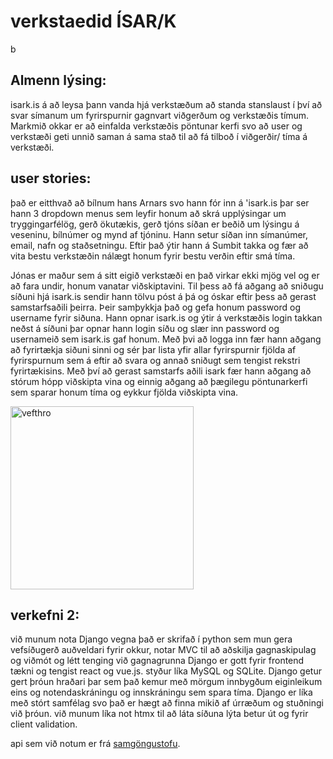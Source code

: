 # verkstaedid ÍSAR/K  

b

## Almenn lýsing:
isark.is á að leysa þann vanda hjá verkstæðum að standa stanslaust í því að svar símanum um fyrirspurnir gagnvart viðgerðum og verkstæðis tímum.
Markmið okkar er að einfalda verkstæðis pöntunar kerfi svo að user og verkstæði geti unnið saman á sama stað til að fá tilboð í viðgerðir/ tíma á verkstæði.




## user stories:

það er eitthvað að bílnum hans Arnars svo hann fór inn á 'isark.is þar ser hann 3 dropdown menus sem leyfir honum að skrá upplýsingar um tryggingarfélög, gerð ökutækis, gerð tjóns síðan er beðið um lýsingu á veseninu, bílnúmer og mynd af tjóninu. Hann setur síðan inn símanúmer, email, nafn og staðsetningu. Eftir það ýtir hann á Sumbit takka og fær að vita bestu verkstæðin nálægt honum fyrir bestu verðin eftir smá tíma.

Jónas er maður sem á sitt eigið verkstæði en það virkar ekki mjög vel og er að fara undir, honum vanatar viðskiptavini. Til þess að fá aðgang að sniðugu síðuni hjá isark.is sendir hann tölvu póst á þá og óskar eftir þess að gerast samstarfsaðili þeirra. Þeir samþykkja það og gefa honum password og username fyrir siðuna. Hann opnar isark.is og ýtir á verkstæðis login takkan neðst á síðuni þar opnar hann login síðu og slær inn password og usernameið sem isark.is gaf honum. Með þvi að logga inn fær hann aðgang að fyrirtækja siðuni sinni og sér þar lista yfir allar fyrirspurnir fjölda af fyrirspurnum sem á eftir að svara og annað sniðugt sem tengist rekstri fyrirtækisins. Með því að gerast samstarfs aðili isark fær hann aðgang að stórum hópp viðskipta vina og einnig aðgang að þægilegu pöntunarkerfi sem sparar honum tíma og eykkur fjölda viðskipta vina.

<img width="293" alt="vefthro" src="https://github.com/user-attachments/assets/11bafc6f-307b-413a-910f-5bbd21c6867e">

## verkefni 2: 
við munum nota Django vegna það er skrifað í python sem mun gera vefsíðugerð auðveldari fyrir okkur, notar MVC til að aðskilja gagnaskipulag og viðmót og létt tenging við gagnagrunna Django er gott fyrir frontend tækni og tengist react og vue.js. styður líka MySQL og SQLite. Django getur gert þróun hraðari þar sem það kemur með mörgum innbygðum eiginleikum eins og notendaskráningu og innskráningu sem spara tíma. Django er líka með stórt samfélag svo það er hægt að finna mikið af úrræðum og stuðningi við þróun. við munum líka not htmx til að láta síðuna lýta betur út og fyrir client validation.

api sem við notum er frá [samgöngustofu](https://island.is/s/samgongustofa).
    
